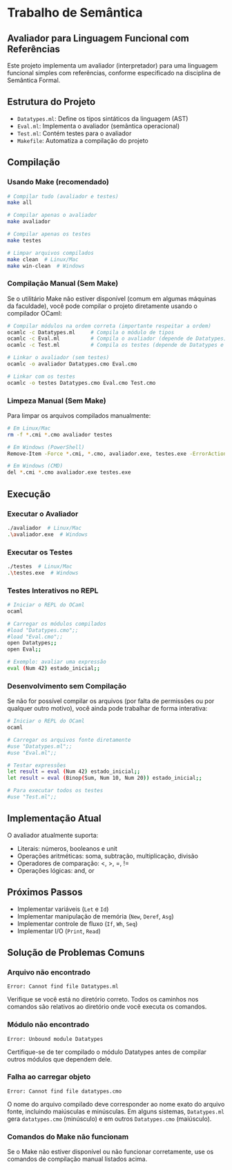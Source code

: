 # Trabalho de Semântica

## Avaliador para Linguagem Funcional com Referências

Este projeto implementa um avaliador (interpretador) para uma linguagem funcional simples com referências, 
conforme especificado na disciplina de Semântica Formal.

## Estrutura do Projeto

- `Datatypes.ml`: Define os tipos sintáticos da linguagem (AST)
- `Eval.ml`: Implementa o avaliador (semântica operacional)
- `Test.ml`: Contém testes para o avaliador
- `Makefile`: Automatiza a compilação do projeto

## Compilação

### Usando Make (recomendado)

```bash
# Compilar tudo (avaliador e testes)
make all

# Compilar apenas o avaliador
make avaliador

# Compilar apenas os testes
make testes

# Limpar arquivos compilados
make clean  # Linux/Mac
make win-clean  # Windows
```

### Compilação Manual (Sem Make)

Se o utilitário Make não estiver disponível (comum em algumas máquinas da faculdade), você pode compilar o projeto diretamente usando o compilador OCaml:

```bash
# Compilar módulos na ordem correta (importante respeitar a ordem)
ocamlc -c Datatypes.ml     # Compila o módulo de tipos
ocamlc -c Eval.ml          # Compila o avaliador (depende de Datatypes)
ocamlc -c Test.ml          # Compila os testes (depende de Datatypes e Eval)

# Linkar o avaliador (sem testes)
ocamlc -o avaliador Datatypes.cmo Eval.cmo

# Linkar com os testes
ocamlc -o testes Datatypes.cmo Eval.cmo Test.cmo
```

### Limpeza Manual (Sem Make)

Para limpar os arquivos compilados manualmente:

```bash
# Em Linux/Mac
rm -f *.cmi *.cmo avaliador testes

# Em Windows (PowerShell)
Remove-Item -Force *.cmi, *.cmo, avaliador.exe, testes.exe -ErrorAction SilentlyContinue

# Em Windows (CMD)
del *.cmi *.cmo avaliador.exe testes.exe
```

## Execução

### Executar o Avaliador

```bash
./avaliador  # Linux/Mac
.\avaliador.exe  # Windows
```

### Executar os Testes

```bash
./testes  # Linux/Mac
.\testes.exe  # Windows
```

### Testes Interativos no REPL

```bash
# Iniciar o REPL do OCaml
ocaml

# Carregar os módulos compilados
#load "Datatypes.cmo";;
#load "Eval.cmo";;
open Datatypes;;
open Eval;;

# Exemplo: avaliar uma expressão
eval (Num 42) estado_inicial;;
```

### Desenvolvimento sem Compilação

Se não for possível compilar os arquivos (por falta de permissões ou por qualquer outro motivo), você ainda pode trabalhar de forma interativa:

```bash
# Iniciar o REPL do OCaml
ocaml

# Carregar os arquivos fonte diretamente
#use "Datatypes.ml";;
#use "Eval.ml";;

# Testar expressões
let result = eval (Num 42) estado_inicial;;
let result = eval (Binop(Sum, Num 10, Num 20)) estado_inicial;;

# Para executar todos os testes
#use "Test.ml";;
```

## Implementação Atual

O avaliador atualmente suporta:
- Literais: números, booleanos e unit
- Operações aritméticas: soma, subtração, multiplicação, divisão
- Operadores de comparação: <, >, =, !=
- Operações lógicas: and, or

## Próximos Passos

- Implementar variáveis (`Let` e `Id`)
- Implementar manipulação de memória (`New`, `Deref`, `Asg`)
- Implementar controle de fluxo (`If`, `Wh`, `Seq`)
- Implementar I/O (`Print`, `Read`)

## Solução de Problemas Comuns

### Arquivo não encontrado
```
Error: Cannot find file Datatypes.ml
```
Verifique se você está no diretório correto. Todos os caminhos nos comandos são relativos ao diretório onde você executa os comandos.

### Módulo não encontrado
```
Error: Unbound module Datatypes
```
Certifique-se de ter compilado o módulo Datatypes antes de compilar outros módulos que dependem dele.

### Falha ao carregar objeto
```
Error: Cannot find file datatypes.cmo
```
O nome do arquivo compilado deve corresponder ao nome exato do arquivo fonte, incluindo maiúsculas e minúsculas. Em alguns sistemas, `Datatypes.ml` gera `datatypes.cmo` (minúsculo) e em outros `Datatypes.cmo` (maiúsculo).

### Comandos do Make não funcionam
Se o Make não estiver disponível ou não funcionar corretamente, use os comandos de compilação manual listados acima.